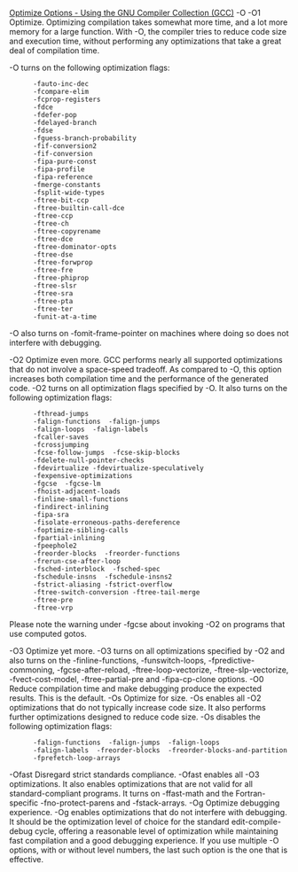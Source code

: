 [Optimize Options - Using the GNU Compiler Collection (GCC)](http://gcc.gnu.org/onlinedocs/gcc/Optimize-Options.html)
-O
-O1
Optimize. Optimizing compilation takes somewhat more time, and a lot more memory for a large function.
With -O, the compiler tries to reduce code size and execution time, without performing any optimizations that take a great deal of compilation time.

-O turns on the following optimization flags:

          -fauto-inc-dec 
          -fcompare-elim 
          -fcprop-registers 
          -fdce 
          -fdefer-pop 
          -fdelayed-branch 
          -fdse 
          -fguess-branch-probability 
          -fif-conversion2 
          -fif-conversion 
          -fipa-pure-const 
          -fipa-profile 
          -fipa-reference 
          -fmerge-constants
          -fsplit-wide-types 
          -ftree-bit-ccp 
          -ftree-builtin-call-dce 
          -ftree-ccp 
          -ftree-ch 
          -ftree-copyrename 
          -ftree-dce 
          -ftree-dominator-opts 
          -ftree-dse 
          -ftree-forwprop 
          -ftree-fre 
          -ftree-phiprop 
          -ftree-slsr 
          -ftree-sra 
          -ftree-pta 
          -ftree-ter 
          -funit-at-a-time
-O also turns on -fomit-frame-pointer on machines where doing so does not interfere with debugging. 

-O2
Optimize even more. GCC performs nearly all supported optimizations that do not involve a space-speed tradeoff. As compared to -O, this option increases both compilation time and the performance of the generated code.
-O2 turns on all optimization flags specified by -O. It also turns on the following optimization flags:

          -fthread-jumps 
          -falign-functions  -falign-jumps 
          -falign-loops  -falign-labels 
          -fcaller-saves 
          -fcrossjumping 
          -fcse-follow-jumps  -fcse-skip-blocks 
          -fdelete-null-pointer-checks 
          -fdevirtualize -fdevirtualize-speculatively 
          -fexpensive-optimizations 
          -fgcse  -fgcse-lm  
          -fhoist-adjacent-loads 
          -finline-small-functions 
          -findirect-inlining 
          -fipa-sra 
          -fisolate-erroneous-paths-dereference 
          -foptimize-sibling-calls 
          -fpartial-inlining 
          -fpeephole2 
          -freorder-blocks  -freorder-functions 
          -frerun-cse-after-loop  
          -fsched-interblock  -fsched-spec 
          -fschedule-insns  -fschedule-insns2 
          -fstrict-aliasing -fstrict-overflow 
          -ftree-switch-conversion -ftree-tail-merge 
          -ftree-pre 
          -ftree-vrp
Please note the warning under -fgcse about invoking -O2 on programs that use computed gotos. 

-O3
Optimize yet more. -O3 turns on all optimizations specified by -O2 and also turns on the -finline-functions, -funswitch-loops, -fpredictive-commoning, -fgcse-after-reload, -ftree-loop-vectorize, -ftree-slp-vectorize, -fvect-cost-model, -ftree-partial-pre and -fipa-cp-clone options. 
-O0
Reduce compilation time and make debugging produce the expected results. This is the default. 
-Os
Optimize for size. -Os enables all -O2 optimizations that do not typically increase code size. It also performs further optimizations designed to reduce code size.
-Os disables the following optimization flags:

          -falign-functions  -falign-jumps  -falign-loops 
          -falign-labels  -freorder-blocks  -freorder-blocks-and-partition 
          -fprefetch-loop-arrays

-Ofast
Disregard strict standards compliance. -Ofast enables all -O3 optimizations. It also enables optimizations that are not valid for all standard-compliant programs. It turns on -ffast-math and the Fortran-specific -fno-protect-parens and -fstack-arrays. 
-Og
Optimize debugging experience. -Og enables optimizations that do not interfere with debugging. It should be the optimization level of choice for the standard edit-compile-debug cycle, offering a reasonable level of optimization while maintaining fast compilation and a good debugging experience.
If you use multiple -O options, with or without level numbers, the last such option is the one that is effective.
